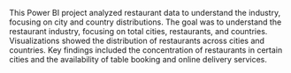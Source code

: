 This Power BI project analyzed restaurant data to understand the industry, focusing on city and country distributions. The goal was to understand the restaurant industry, focusing on total cities, restaurants, and countries. Visualizations showed the distribution of restaurants across cities and countries. Key findings included the concentration of restaurants in certain cities and the availability of table booking and online delivery services.
